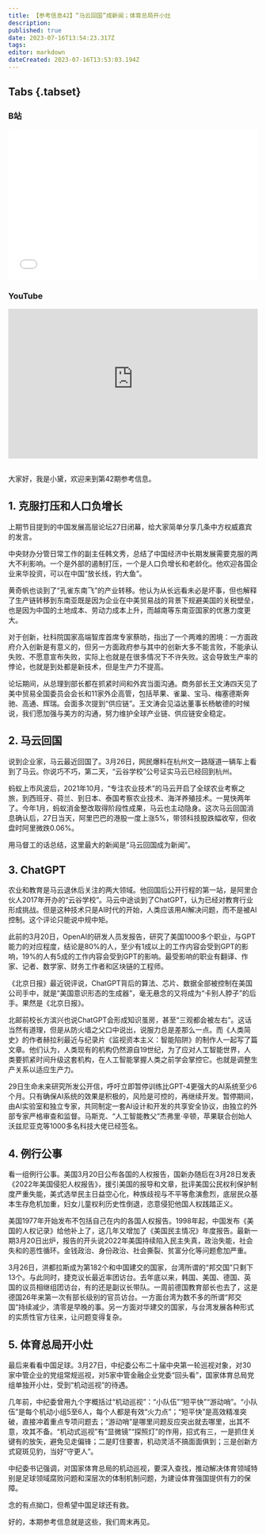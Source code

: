 ```yaml
---
title: 【参考信息42】“马云回国”成新闻；体育总局开小灶
description: 
published: true
date: 2023-07-16T13:54:23.317Z
tags: 
editor: markdown
dateCreated: 2023-07-16T13:53:03.194Z
---
```


## Tabs {.tabset}
### B站
<div style="position: relative; padding: 30% 45%;">
<iframe style="position: absolute; width: 100%; height: 100%; left: 0; top: 0;" src="//player.bilibili.com/player.html?&bvid=BV1po4y1W7Yz&page=1&as_wide=1&high_quality=1&danmaku=1&autoplay=0" scrolling="no" border="0" frameborder="no" framespacing="0" allowfullscreen="true"></iframe>
</div>

### YouTube
<div style="position: relative; padding: 30% 45%;">
<iframe style="position: absolute; top: 0; left: 0; width: 100%; height: 100%;" src="https://www.youtube-nocookie.com/embed/YouTubeVID" title="YouTube video player" frameborder="0" allow="accelerometer; autoplay; clipboard-write; encrypted-media; gyroscope; picture-in-picture" allowfullscreen></iframe>
</div>

## 

大家好，我是小黛，欢迎来到第42期参考信息。

## 1. 克服打压和人口负增长

上期节目提到的中国发展高层论坛27日闭幕，给大家简单分享几条中方权威嘉宾的发言。

中央财办分管日常工作的副主任韩文秀，总结了中国经济中长期发展需要克服的两大不利影响。一个是外部的遏制打压，一个是人口负增长和老龄化。他欢迎各国企业来华投资，可以在中国“放长线，钓大鱼”。

黄奇帆也谈到了“孔雀东南飞”的产业转移。他认为从长远看未必是坏事，但也解释了生产链转移到东南亚既是因为企业在中美贸易战的背景下规避美国的关税壁垒，也是因为中国的土地成本、劳动力成本上升，而越南等东南亚国家的优惠力度更大。

对于创新，社科院国家高端智库首席专家蔡昉，指出了一个两难的困境：一方面政府介入创新是有意义的，但另一方面政府参与其中的创新大多不能言败，不能承认失败、不愿意宣布失败，实际上也就是在很多情况下不许失败。这会导致生产率的悖论，也就是到处都是新技术，但是生产力不提高。

论坛期间，从总理到部长都在抓紧时间和外宾当面沟通。商务部长王文涛四天见了美中贸易全国委员会会长和11家外企高管，包括苹果、雀巢、宝马、梅塞德斯奔驰、高通、辉瑞。会面多次提到“供应链”。王文涛会见溢达董事长杨敏德的时候说，我们愿加强与美方的沟通，努力维护全球产业链、供应链安全稳定。

## 2. 马云回国

说到企业家，马云最近回国了。3月26日，网民爆料在杭州文一路隧道一辆车上看到了马云。你说巧不巧，第二天，“云谷学校”公号证实马云已经回到杭州。

蚂蚁上市风波后，2021年10月，“专注农业技术”的马云开启了全球农业考察之旅，到西班牙、荷兰、到日本、泰国考察农业技术、海洋养殖技术。一晃快两年了。今年1月，蚂蚁消金整改取得阶段性成果，马云也主动隐身。这次马云回国消息确认后，27日当天，阿里巴巴的港股一度上涨5%，带领科技股跌幅收窄，但收盘时阿里微跌0.06%。

用马督工的话总结，这里最大的新闻是“马云回国成为新闻”。

## 3. ChatGPT

农业和教育是马云退休后关注的两大领域。他回国后公开行程的第一站，是阿里合伙人2017年开办的“云谷学校”。马云中途谈到了ChatGPT，认为已经对教育行业形成挑战。但是这种技术只是AI时代的开始，人类应该用AI解决问题，而不是被AI控制。这个评论只能说中规中矩。

此前的3月20日，OpenAI的研发人员发报告，研究了美国1000多个职业，与GPT能力的对应程度，结论是80%的人，至少有1成以上的工作内容会受到GPT的影响，19%的人有5成的工作内容会受到GPT的影响。最受影响的职业有翻译、作家、记者、数学家、财务工作者和区块链的工程师。

《北京日报》最近锐评说，ChatGPT背后的算法、芯片、数据全部被控制在美国公司手中，就是“美国意识形态的生成器”，毫无悬念的又将成为“卡别人脖子”的后手。果然是《北京日报》。

北邮前校长方滨兴也说ChatGPT会形成知识茧房，甚至“三观都会被左右”。这话当然有道理，但是从防火墙之父口中说出，说服力总是差那么一点。而《人类简史》的作者赫拉利最近与纪录片《监视资本主义：智能陷阱》的制作人一起写了篇文章。他们认为，人类现有的机构仍然源自19世纪，为了应对人工智能世界，人类要抓紧时间升级这套机构，在人工智能掌握人类之前学会掌控它。也就是调整生产关系以适应生产力。

29日生命未来研究所发公开信，呼吁立即暂停训练比GPT-4更强大的AI系统至少6个月。只有确保AI系统的效果是积极的，风险是可控的，再继续开发。暂停期间，由AI实验室和独立专家，共同制定一套AI设计和开发的共享安全协议，由独立的外部专家严格审查和监督。马斯克、“人工智能教父”杰弗里·辛顿，苹果联合创始人沃兹尼亚克等1000多名科技大佬已经签名。

## 4. 例行公事
看一组例行公事。美国3月20日公布各国的人权报告，国新办随后在3月28日发表《2022年美国侵犯人权报告》，援引美国的报导和文章，批评美国公民权利保护制度严重失能，美式选举民主日益空心化，种族歧视与不平等愈演愈烈，底层民众基本生存危机加重，妇女儿童权利历史性倒退，恣意侵犯他国人权践踏正义。

美国1977年开始发布不包括自己在内的各国人权报告。1998年起，中国发布《美国的人权记录》给他补上了，这几年又增加了《美国民主情况》年度报告。最新一期3月20日出炉，报告的开头说2022年美国持续陷入民主失真，政治失能，社会失和的恶性循环。金钱政治、身份政治、社会撕裂、贫富分化等问题愈加严重。

3月26日，洪都拉斯成为第182个和中国建交的国家，台湾所谓的“邦交国”只剩下13个。与此同时，捷克议长最近率团访台。去年底以来，韩国、美国、德国、英国的议员相继组团访台，有的还是副议长带队。一周前德国教育部长也去了，这是德国26年来第一次有部长级别的官员访台。一方面台湾为数不多的所谓“邦交国”持续减少，清零是早晚的事。另一方面对华建交的国家，与台湾发展各种形式的实质性官方往来，让问题变得复杂。

## 5. 体育总局开小灶

最后来看看中国足球。3月27日，中纪委公布二十届中央第一轮巡视对象，对30家中管企业的党组常规巡视，对5家中管金融企业党委“回头看”，国家体育总局党组单独开小灶，受到“机动巡视”的待遇。

几年前，中纪委曾用九个字概括过“机动巡视”：“小队伍”“短平快”“游动哨”。“小队伍”是每个机动小组5至6人，每个人都是有效“火力点”；“短平快”是高效精准突破，直接冲着重点专项问题去；“游动哨”是哪里问题反应突出就去哪里，出其不意，攻其不备。“机动式巡视”有“显微镜”“探照灯”的作用，招式有三，一是抓住关键有的放矢，避免见走偏锋；二是盯住要害，机动灵活不搞面面俱到；三是创新方式窥斑见豹，当好“守更人”。

中纪委书记强调，对国家体育总局的机动巡视，要深入查找，推动解决体育领域特别是足球领域腐败问题和深层次的体制机制问题，为建设体育强国提供有力的保障。

念的有点拗口，但希望中国足球还有救。

好的，本期参考信息就是这些，我们周末再见。

